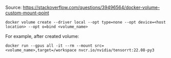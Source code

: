 Source: https://stackoverflow.com/questions/39496564/docker-volume-custom-mount-point

```
docker volume create --driver local --opt type=none --opt device=<host location> --opt o=bind <volume_name>
```

For example, after created volume:
```
docker run --gpus all -it --rm --mount src=<volume_name>,target=/workspace nvcr.io/nvidia/tensorrt:22.08-py3
```
